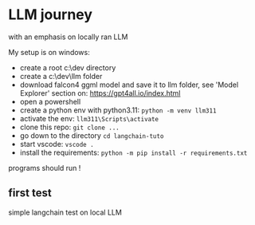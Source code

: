 # LLM journey

with an emphasis on locally ran LLM

My setup is on windows:
- create a root c:\dev directory
- create a c:\dev\llm folder
- download falcon4 ggml model and save it to llm folder, see 'Model Explorer' section on: https://gpt4all.io/index.html
- open a powershell
- create a python env with python3.11: `python -m venv llm311`
- activate the env: `llm311\Scripts\activate`
- clone this repo: `git clone ... `
- go down to the directory `cd langchain-tuto`
- start vscode: `vscode .`
- install the requirements: `python -m pip install -r requirements.txt`

programs should run !

## first test
simple langchain test on local LLM